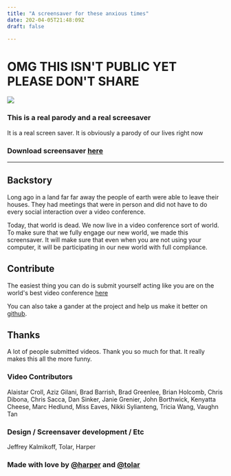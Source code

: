 ```yaml
---
title: "A screensaver for these anxious times"
date: 202-04-05T21:48:09Z
draft: false

---
```



# OMG THIS ISN'T PUBLIC YET PLEASE DON'T SHARE

![](/images/screenshot.jpg)

### This is a real parody and a real screesaver

It is a real screen saver. It is obviously a parody of our lives right now

### Download screensaver [here](builds/zooooom.0.002.zip) 

-----

## Backstory

Long ago in a land far far away the people of earth were able to leave their houses. They had meetings that were in person and did not have to do every social interaction over a video conference. 

Today, that world is dead. We now live in a video conference sort of world. To make sure that we fully engage our new world, we made this screensaver. It will make sure that even when you are not using your computer, it will be participating in our new world with full compliance. 

## Contribute

The easiest thing you can do is submit yourself acting like you are on the world's best video conference [here](https://docs.google.com/forms/d/e/1FAIpQLScbT9qiRUxeM8WfiP2aWF13HENLJffiTgD8GOd9t8W9nmyVHQ/viewform)

You can also take a gander at the project and help us make it better on [github](https://github.com/harperreed/zooooom.us).

## Thanks

A lot of people submitted videos. Thank you so much for that. It really makes this all the more funny. 


### Video Contributors

Alaistar Croll, Aziz Gilani, Brad Barrish, Brad Greenlee, Brian Holcomb, Chris Dibona, Chris Sacca, Dan Sinker, Janie Grenier, John Borthwick, Kenyatta Cheese, Marc Hedlund, Miss Eaves, Nikki Sylianteng, Tricia Wang, Vaughn Tan

### Design / Screensaver development / Etc

Jeffrey Kalmikoff, Tolar, Harper

### Made with love by [@harper](http://twitter.com/harper) and [@tolar](http://twitter.com/tolar)

